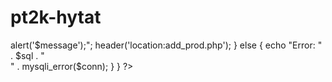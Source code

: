 # pt2k-hytat

<?php
session_start();
	// ob_start(ob_gzhandler);
	$title = "Delete Product";
	$acc_code = "A02";
	
	require "functions/dbconn.php";
	require "functions/dbfunc.php";

if(isset($_GET['delrole'])){
	$id = $_GET['delrole'];
	$sql = "DELETE FROM product WHERE prod_id = '$id'";
	if (mysqli_query($conn, $sql)) {
		$message = "Product Deleted Successfully";
		echo "<script type='text/javascript'>alert('$message');</script>";
		header('location:add_prod.php');

	} else {
	 echo "Error: " . $sql . "<br>" . mysqli_error($conn);
	}
	}

?>
